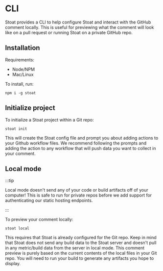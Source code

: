 # CLI

Stoat provides a CLI to help configure Stoat and interact with the GitHub comment locally.
This is useful for previewing what the comment will look like on a pull request or running Stoat on a private GitHub repo.

## Installation

Requirements:
- Node/NPM
- Mac/Linux

To install, run:
```
npm i -g stoat
```

## Initialize project

To initialize a Stoat project within a Git repo:
```
stoat init
```

This will create the Stoat config file and prompt you about adding actions to your Github workflow files.
We recommend following the prompts and adding the action to any workflow that will push data you want to collect in your comment.

## Local mode

:::tip

Local mode doesn't send any of your code or build artifacts off of your computer! 
This is safe to run for private repos before we add support for authenticating our static hosting endpoints.

:::

To preview your comment locally:
```
stoat local
```

This requires that Stoat is already configured for the Git repo. Keep in mind that Stoat does not send any build data to the Stoat server and doesn't pull in any metric/build data from the server in local mode.
This comment preview is purely based on the current contents of the local files in your Git repo. You will need to run your build to generate any
artifacts you hope to display.
